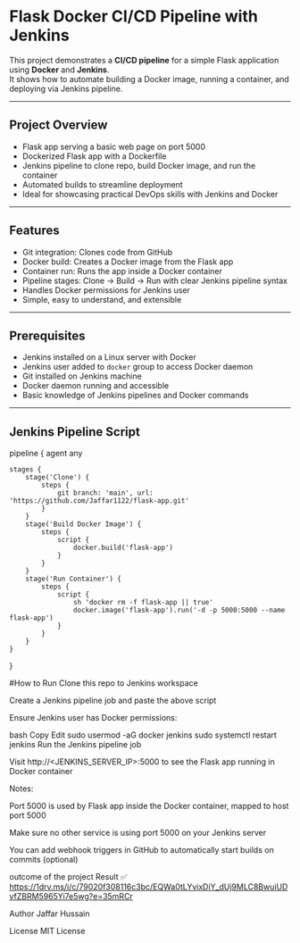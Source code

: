 # Flask Docker CI/CD Pipeline with Jenkins

This project demonstrates a **CI/CD pipeline** for a simple Flask application using **Docker** and **Jenkins**.  
It shows how to automate building a Docker image, running a container, and deploying via Jenkins pipeline.

---

## Project Overview

- Flask app serving a basic web page on port 5000  
- Dockerized Flask app with a Dockerfile  
- Jenkins pipeline to clone repo, build Docker image, and run the container  
- Automated builds to streamline deployment  
- Ideal for showcasing practical DevOps skills with Jenkins and Docker

---

## Features

- Git integration: Clones code from GitHub  
- Docker build: Creates a Docker image from the Flask app  
- Container run: Runs the app inside a Docker container  
- Pipeline stages: Clone → Build → Run with clear Jenkins pipeline syntax  
- Handles Docker permissions for Jenkins user  
- Simple, easy to understand, and extensible

---

## Prerequisites

- Jenkins installed on a Linux server with Docker  
- Jenkins user added to `docker` group to access Docker daemon  
- Git installed on Jenkins machine  
- Docker daemon running and accessible  
- Basic knowledge of Jenkins pipelines and Docker commands

---

## Jenkins Pipeline Script


pipeline {
    agent any

    stages {
        stage('Clone') {
            steps {
                git branch: 'main', url: 'https://github.com/Jaffar1122/flask-app.git'
            }
        }
        stage('Build Docker Image') {
            steps {
                script {
                    docker.build('flask-app')
                }
            }
        }
        stage('Run Container') {
            steps {
                script {
                    sh 'docker rm -f flask-app || true'
                    docker.image('flask-app').run('-d -p 5000:5000 --name flask-app')
                }
            }
        }
    }
}

#How to Run
Clone this repo to Jenkins workspace

Create a Jenkins pipeline job and paste the above script

Ensure Jenkins user has Docker permissions:

bash
Copy
Edit
sudo usermod -aG docker jenkins
sudo systemctl restart jenkins
Run the Jenkins pipeline job

Visit http://<JENKINS_SERVER_IP>:5000 to see the Flask app running in Docker container

Notes:

Port 5000 is used by Flask app inside the Docker container, mapped to host port 5000

Make sure no other service is using port 5000 on your Jenkins server

You can add webhook triggers in GitHub to automatically start builds on commits (optional)

outcome of the project Result ✅
https://1drv.ms/i/c/79020f308116c3bc/EQWa0tLYvixDiY_dUj9MLC8BwuiUDvfZBRM5965Yi7e5wg?e=35mRCr

Author
Jaffar Hussain

License
MIT License












